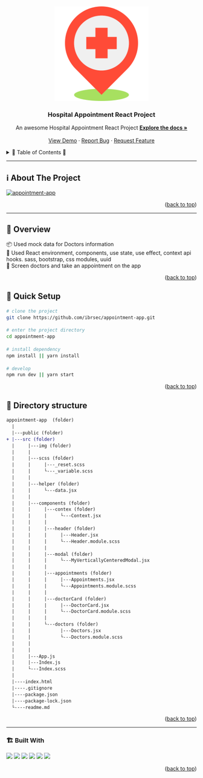 <a name="readme-top"></a>
 
 
<!-- PROJECT LOGO -->
<br />
<div align="center">
  <a href="https://github.com/ibrsec/appointment-app/">
    <img src="./src/img/hospital.png" alt="Logo" width="250"   >
  </a>

  <h3 align="center">Hospital Appointment React Project</h3>

  <p align="center">
    An awesome Hospital Appointment React Project
    <a href="https://github.com/ibrsec/appointment-app"><strong>Explore the docs »</strong></a>
    <br />
    <br />
    <a href="https://appointment-app-snowy-beta.vercel.app/">View Demo</a>
    ·
    <a href="https://github.com/ibrsec/appointment-app/issues">Report Bug</a>
    ·
    <a href="https://github.com/ibrsec/appointment-app/issues">Request Feature</a>
  </p>
</div>



<!-- TABLE OF CONTENTS -->
<details>
  <summary>📎 Table of Contents 📎 </summary>
  <ol>
    <li><a href="#about-the-project">About The Project</a></li>
     <!-- <li><a href="#figma">Figma</a></li> -->
     <li><a href="#overview">Overview</a></li>
     <li><a href="#quick-setup">Quick Setup</a></li>
     <li><a href="#directory-structure">Directory structure</a></li>
     <li><a href="#built-with">Built With</a></li>
    <!-- <li>
      <a href="#getting-started">Getting Started</a>
      <ul>
        <li><a href="#prerequisites">Prerequisites</a></li>
        <li><a href="#installation">Installation</a></li>
      </ul>
    </li>
    <li><a href="#usage">Usage</a></li>
    <li><a href="#roadmap">Roadmap</a></li>
    <li><a href="#contributing">Contributing</a></li>
    <li><a href="#license">License</a></li>
    <li><a href="#contact">Contact</a></li>
    <li><a href="#acknowledgments">Acknowledgments</a></li> -->

    
  </ol>
</details>





---

<!-- ABOUT THE PROJECT -->
<a name="about-the-project"></a>
## ℹ️ About The Project

[![appointment-app](./src/img/project.gif)](https://appointment-app-snowy-beta.vercel.app/)




<p align="right">(<a href="#readme-top">back to top</a>)</p>


---

<!-- ## Figma 

<a href="https://www.figma.com/file/ePyCHKsx2ODB32uLgyUEEd/bootstrap-home-page?type=design&node-id=0%3A1&mode=design&t=edDzadCB9Ev5FS1a-1">Figma Link</a>  

  <p align="right">(<a href="#readme-top">back to top</a>)</p>




--- -->
<a name="overview"></a>
## 👀 Overview

📦 Used mock data for Doctors information </br>
🎯 Used React environment, components, use state, use effect, context api hooks. sass, bootstrap, css modules, uuid  </br>
💪 Screen doctors and take an appointment  on the app</br>
<!-- 🌱 ÷Screen and search the Legends on the app</br> -->
<!-- 🔩 Shopping cart includes checkout feature   </br> -->
<!-- 💪   </br> -->
<!-- 🐞 Check the finished tasks   </br> -->
<!-- 🖥 Easy to implement multiple windows   -->


<p align="right">(<a href="#readme-top">back to top</a>)</p>


<a name="quick-setup"></a>
## 🛫 Quick Setup

```sh
# clone the project
git clone https://github.com/ibrsec/appointment-app.git

# enter the project directory
cd appointment-app

# install dependency
npm install || yarn install

# develop
npm run dev || yarn start
```

<p align="right">(<a href="#readme-top">back to top</a>)</p>


<!-- ## 🐞 Debug

![appointment-app.gif](/appointment-app.gif) -->








<a name="directory-structure"></a>
## 📂 Directory structure 

```diff
appointment-app  (folder)
  |          
  |---public (folder)
+ |---src (folder)
  |     |---img (folder) 
  |     |
  |     |---scss (folder) 
  |     |     |---_reset.scss  
  |     |     └---_variable.scss
  |     |  
  |     |---helper (folder)
  |     |     └---data.jsx   
  |     |  
  |     |---components (folder)
  |     |     |---contex (folder)
  |     |     |     └---Context.jsx
  |     |     |    
  |     |     |---header (folder)
  |     |     |     |---Header.jsx
  |     |     |     └---Header.module.scss
  |     |     |    
  |     |     |---modal (folder) 
  |     |     |     └---MyVerticallyCenteredModal.jsx
  |     |     |    
  |     |     |---appointments (folder)
  |     |     |     |---Appointments.jsx
  |     |     |     └---Appointments.module.scss
  |     |     |    
  |     |     |---doctorCard (folder)
  |     |     |     |---DoctorCard.jsx
  |     |     |     └---DoctorCard.module.scss
  |     |     |    
  |     |     └---doctors (folder)
  |     |           |---Doctors.jsx
  |     |           └---Doctors.module.scss
  |     |         
  |     |
  |     |---App.js 
  |     |---Index.js
  |     └---Index.scss
  |     
  |----index.html    
  |----.gitignore   
  |----package.json
  |----package-lock.json
  └----readme.md 
```

<p align="right">(<a href="#readme-top">back to top</a>)</p>

---

<a name="built-with"></a>
### 🏗️ Built With

 
<!-- https://dev.to/envoy_/150-badges-for-github-pnk  search skills-->

 <img src="https://img.shields.io/badge/HTML-239120?style=for-the-badge&logo=html5&logoColor=white">
 <img src="https://img.shields.io/badge/CSS-239120?&style=for-the-badge&logo=css3&logoColor=white&color=red"> 
 <img src="https://img.shields.io/badge/JavaScript-F7DF1E?style=for-the-badge&logo=javascript&logoColor=black"> 
 <img src="https://img.shields.io/badge/Bootstrap-563D7C?style=for-the-badge&logo=bootstrap&logoColor=white"> 
 <img src="https://img.shields.io/badge/Sass-CC6699?style=for-the-badge&logo=sass&logoColor=white"> 
 <!-- <img src="https://img.shields.io/badge/Vite-AB4BFE?style=for-the-badge&logo=vite&logoColor=FFC920">  -->
 <img src="https://img.shields.io/badge/React-20232A?style=for-the-badge&logo=react&logoColor=61DAFB"> 
 




<p align="right">(<a href="#readme-top">back to top</a>)</p>


